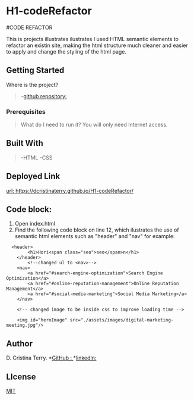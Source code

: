 # H1-codeRefactor

#CODE REFACTOR

This is projects illustrates ilustrates I used HTML semantic elements to refactor an existin site, making the html structure much cleaner and easier to apply and change the styling of the html page. 

## Getting Started
Where is the project?

>-[github repository: ](https://github.com/crisdc88/H1-codeRefactor/)


### Prerequisites
>What do I need to run it?
>You will only need Internet access.

## Built With 

>-HTML
>-CSS

## Deployed Link
[url: https://dcristinaterry.github.io/H1-codeRefactor/ ](https://dcristinaterry.github.io/H1-codeRefactor/) 

## Code block:

1. Open index.html
2. Find the following code block on line 12, which ilustrates the use of semantic html elements such as "header" and "nav" for example:
```
  <header>
        <h1>Hori<span class="seo">seo</span>n</h1>
    </header>
        <!--changed ul to <nav>-->
    <nav>
        <a href="#search-engine-optimization">Search Engine Optimization</a> 
        <a href="#online-reputation-management">Online Reputation Management</a>
        <a href="#social-media-marketing">Social Media Marketing</a>
    </nav>
        
    <!-- changed image to be inside css to improve loading time -->
    
    <img id="heroImage" src="./assets/images/digital-marketing-meeting.jpg"/>

```



## Author

D. Cristina Terry.
*[GitHub : ](https://github.com/crisdc88/)
*[linkedIn: ](www.linkedin.com/in/dcristinaterry)


##  LIcense
[MIT](https://choosealicense.com/licenses/mit/)
